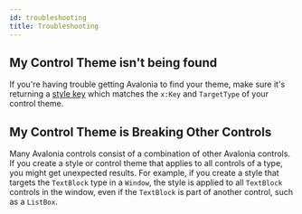 ```yaml
---
id: troubleshooting
title: Troubleshooting
---
```


## My Control Theme isn't being found

If you're having trouble getting Avalonia to find your theme, make sure it's returning a [style key](styles#style-key) which matches the `x:Key` and `TargetType` of your control theme.

## My Control Theme is Breaking Other Controls

Many Avalonia controls consist of a combination of other Avalonia controls. If you create a style or control theme that applies to all controls of a type, you might get unexpected results. For example, if you create a style that targets the `TextBlock` type in a `Window`, the style is applied to all `TextBlock` controls in the window, even if the `TextBlock` is part of another control, such as a `ListBox`.
